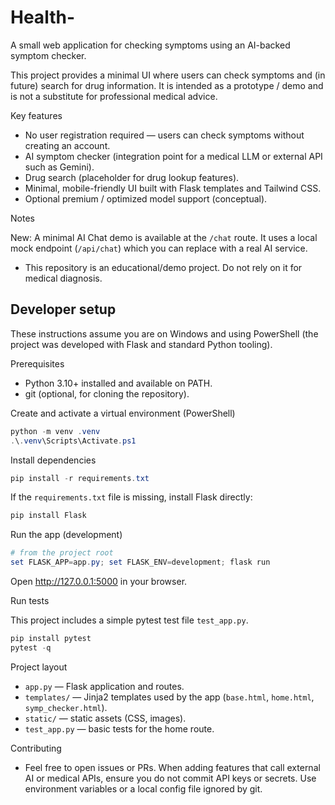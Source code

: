 # Health-

A small web application for checking symptoms using an AI-backed symptom checker.

This project provides a minimal UI where users can check symptoms and (in future) search for drug information. It is intended as a prototype / demo and is not a substitute for professional medical advice.

Key features

- No user registration required — users can check symptoms without creating an account.
- AI symptom checker (integration point for a medical LLM or external API such as Gemini).
- Drug search (placeholder for drug lookup features).
- Minimal, mobile-friendly UI built with Flask templates and Tailwind CSS.
- Optional premium / optimized model support (conceptual).

 Notes

 New: A minimal AI Chat demo is available at the `/chat` route. It uses a local mock endpoint (`/api/chat`) which you can replace with a real AI service.

- This repository is an educational/demo project. Do not rely on it for medical diagnosis.

## Developer setup

These instructions assume you are on Windows and using PowerShell (the project was developed with Flask and standard Python tooling).

Prerequisites

- Python 3.10+ installed and available on PATH.
- git (optional, for cloning the repository).

Create and activate a virtual environment (PowerShell)

```powershell
python -m venv .venv
.\.venv\Scripts\Activate.ps1
```

Install dependencies

```powershell
pip install -r requirements.txt
```

If the `requirements.txt` file is missing, install Flask directly:

```powershell
pip install Flask
```

Run the app (development)

```powershell
# from the project root
set FLASK_APP=app.py; set FLASK_ENV=development; flask run
```

Open http://127.0.0.1:5000 in your browser.

Run tests

This project includes a simple pytest test file `test_app.py`.

```powershell
pip install pytest
pytest -q
```

Project layout

- `app.py` — Flask application and routes.
- `templates/` — Jinja2 templates used by the app (`base.html`, `home.html`, `symp_checker.html`).
- `static/` — static assets (CSS, images).
- `test_app.py` — basic tests for the home route.

Contributing

- Feel free to open issues or PRs. When adding features that call external AI or medical APIs, ensure you do not commit API keys or secrets. Use environment variables or a local config file ignored by git.
